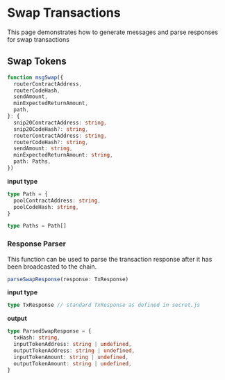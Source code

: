 # Swap Transactions

This page demonstrates how to generate messages and parse responses for  swap transactions

## Swap Tokens
```ts
function msgSwap({
  routerContractAddress,
  routerCodeHash,
  sendAmount,
  minExpectedReturnAmount,
  path,
}: {
  snip20ContractAddress: string,
  snip20CodeHash?: string,
  routerContractAddress: string,
  routerCodeHash?: string,
  sendAmount: string,
  minExpectedReturnAmount: string,
  path: Paths,
}) 
```

**input type**
```ts
type Path = {
  poolContractAddress: string,
  poolCodeHash: string,
}

type Paths = Path[]
```

### Response Parser
This function can be used to parse the transaction response after it has been broadcasted to the chain.
```ts
parseSwapResponse(response: TxResponse)
```
**input type**
```ts
type TxResponse // standard TxResponse as defined in secret.js
```

**output**
```ts
type ParsedSwapResponse = {
  txHash: string,
  inputTokenAddress: string | undefined,
  outputTokenAddress: string | undefined,
  inputTokenAmount: string | undefined,
  outputTokenAmount: string | undefined,
}
```
